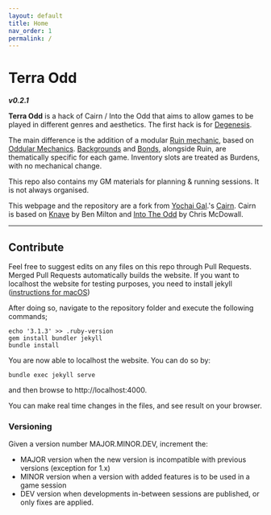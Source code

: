 ```yaml
---
layout: default
title: Home
nav_order: 1
permalink: /
---
```


# Terra Odd
***v0.2.1***

**Terra Odd** is a hack of Cairn / Into the Odd that aims to allow games to be played in different genres and aesthetics.
The first hack is for [Degenesis](https://terra-campaigns.github.io/degenesis/).

The main difference is the addition of a modular [Ruin mechanic](core-rules.md#Ruin), based on [Oddular Mechanics](https://www.bastionland.com/2016/04/oddular-mechanics.html?m=1).
[Backgrounds](character-creation.md#Backgrounds) and [Bonds](character-creation.md#Bonds), alongside Ruin, are thematically specific for each game.
Inventory slots are treated as Burdens, with no mechanical change.

This repo also contains my GM materials for planning & running sessions.
It is not always organised.

This webpage and the repository are a fork from [Yochai Gal](https://newschoolrevolution.com).'s [Cairn](https://cairnrpg.com/).
Cairn is based on [Knave](https://www.drivethrurpg.com/product/250888/Knave) by Ben Milton and [Into The Odd](https://chrismcdee.itch.io/electric-bastionland) by Chris McDowall. 

---
## Contribute

Feel free to suggest edits on any files on this repo through Pull Requests.
Merged Pull Requests automatically builds the website.
If you want to localhost the website for testing purposes, you need to install jekyll ([instructions for macOS](https://jekyllrb.com/docs/installation/macos/))

After doing so, navigate to the repository folder and execute the following commands;

```
echo '3.1.3' >> .ruby-version
gem install bundler jekyll
bundle install
```

You are now able to localhost the website.
You can do so by:

```
bundle exec jekyll serve
```

and then browse to http://localhost:4000.

You can make real time changes in the files, and see result on your browser.

### Versioning

Given a version number MAJOR.MINOR.DEV, increment the:

+ MAJOR version when the new version is incompatible with previous versions (exception for 1.x)
+ MINOR version when a version with added features is to be used in a game session
+ DEV version when developments in-between sessions are published, or only fixes are applied.